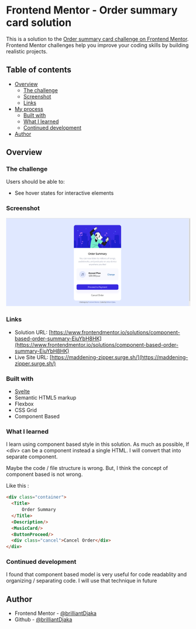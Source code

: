 # Frontend Mentor - Order summary card solution

This is a solution to the [Order summary card challenge on Frontend Mentor](https://www.frontendmentor.io/challenges/order-summary-component-QlPmajDUj). Frontend Mentor challenges help you improve your coding skills by building realistic projects. 

## Table of contents

- [Overview](#overview)
  - [The challenge](#the-challenge)
  - [Screenshot](#screenshot)
  - [Links](#links)
- [My process](#my-process)
  - [Built with](#built-with)
  - [What I learned](#what-i-learned)
  - [Continued development](#continued-development)
- [Author](#author)

## Overview

### The challenge

Users should be able to:

- See hover states for interactive elements

### Screenshot

![](./screenshots/screenshot.png)

### Links

- Solution URL: [https://www.frontendmentor.io/solutions/component-based-order-summary-EiuYbH8HK](https://www.frontendmentor.io/solutions/component-based-order-summary-EiuYbH8HK)
- Live Site URL: [https://maddening-zipper.surge.sh/](https://maddening-zipper.surge.sh/)

### Built with

- [Svelte](https://svelte.dev/)
- Semantic HTML5 markup
- Flexbox
- CSS Grid
- Component Based

### What I learned

I learn using component based style in this solution. As much as possible, If \<div\> can be a component instead a single HTML. I will convert that into separate component.

Maybe the code / file structure is wrong. But, I think the concept of component based is not wrong.

Like this :

```html
<div class="container">
  <Title>
      Order Summary
  </Title>
  <Description/>
  <MusicCard/>
  <ButtonProceed/>
  <div class="cancel">Cancel Order</div>
</div>
```

### Continued development

I found that component based model is very useful for code readablity and organizing / separating code. I will use that technique in future


## Author

- Frontend Mentor - [@brilliantDjaka](https://www.frontendmentor.io/profile/brilliantDjaka)
- Github - [@brilliantDjaka](https://github.com/brilliantDjaka)
